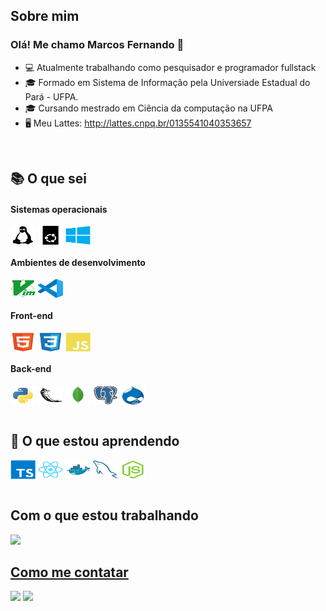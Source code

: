 ## Sobre mim

### Olá! Me chamo Marcos Fernando 👋

- 💻  Atualmente trabalhando como pesquisador e programador fullstack
- 🎓  Formado em Sistema de Informação pela Universiade Estadual do Pará - UFPA.
- 🎓  Cursando mestrado em Ciência da computação na UFPA
- 🖥   Meu Lattes: http://lattes.cnpq.br/0135541040353657
<br>
 
 ## 📚 O que sei
 
 #### Sistemas operacionais
 <div style="display: inline_block">
    <img align="center" alt="Marcos-Python" height="30" width="40" src="https://raw.githubusercontent.com/devicons/devicon/master/icons/linux/linux-plain.svg">
    <img align="center" alt="Marcos-Python" height="30" width="40" src="https://raw.githubusercontent.com/devicons/devicon/master/icons/ubuntu/ubuntu-plain.svg">
    <img align="center" alt="Marcos-Python" height="30" width="40" src="https://raw.githubusercontent.com/devicons/devicon/master/icons/windows8/windows8-original.svg">
 </div>

 #### Ambientes de desenvolvimento
  <div style="display: inline_block">
    <img align="center" alt="Marcos-Python" height="30" width="40" src="https://raw.githubusercontent.com/devicons/devicon/master/icons/vim/vim-plain.svg">
    <img align="center" alt="Marcos-Python" height="30" width="40" src="https://raw.githubusercontent.com/devicons/devicon/master/icons/vscode/vscode-original.svg">
 </div>
 
 #### Front-end
  <div style="display: inline_block">
    <img align="center" alt="Marcos-HTML" height="30" width="40" src="https://raw.githubusercontent.com/devicons/devicon/master/icons/html5/html5-original.svg">
    <img align="center" alt="Marcos-CSS" height="30" width="40" src="https://raw.githubusercontent.com/devicons/devicon/master/icons/css3/css3-original.svg">
    <img align="center" alt="Marcos-Js" height="30" width="40"   src="https://raw.githubusercontent.com/devicons/devicon/master/icons/javascript/javascript-plain.svg">
 </div>

 #### Back-end
 <div style="display: inline_block">
    <img align="center" alt="Marcos-Python" height="30" width="40" src="https://raw.githubusercontent.com/devicons/devicon/master/icons/python/python-original.svg">
    <img align="center" alt="Marcos-Python" height="30" width="40" src="https://raw.githubusercontent.com/devicons/devicon/master/icons/flask/flask-original.svg">
    <img align="center" alt="Marcos-Mongo" height="30" width="40" src="https://raw.githubusercontent.com/devicons/devicon/master/icons/mongodb/mongodb-original.svg">
    <img align="center" alt="Marcos-Python" height="30" width="40" src="https://raw.githubusercontent.com/devicons/devicon/master/icons/postgresql/postgresql-original.svg">
    <img align="center" alt="Marcos-Python" height="30" width="40" src="https://raw.githubusercontent.com/devicons/devicon/master/icons/drupal/drupal-original.svg">
 </div>
 <br>
  
 ## 📅 O que estou aprendendo
 <div style="display: inline_block">
      <img align="center" alt="Rafa-Ts" height="30" width="40" src="https://raw.githubusercontent.com/devicons/devicon/master/icons/typescript/typescript-plain.svg">
      <img align="center" alt="Rafa-React" height="30" width="40" src="https://raw.githubusercontent.com/devicons/devicon/master/icons/react/react-original.svg">
      <img align="center" alt="Marcos-Python" height="30" width="40" src="https://raw.githubusercontent.com/devicons/devicon/master/icons/docker/docker-original.svg">
      <img align="center" alt="Marcos-Python" height="30" width="40" src="https://raw.githubusercontent.com/devicons/devicon/master/icons/mysql/mysql-original.svg">
      <img align="center" alt="Marcos-Python" height="30" width="40" src="https://raw.githubusercontent.com/devicons/devicon/master/icons/nodejs/nodejs-original.svg">
</div>
<br>

## Com o que estou trabalhando
<div>
  <a href="https://github.com/Marcos-Fernando">
  <img height="180em" src="https://github-readme-stats.vercel.app/api/top-langs/?username=Marcos-Fernando&layout=compact&langs_count=7&theme=merko"/>
</div> 

## Como me contatar
<div>
  <a href = "marcosinfcont@gmail.com"><img src="https://img.shields.io/badge/Gmail-D14836?style=for-the-badge&logo=gmail&logoColor=white" target="_blank"></a>
  <a href="www.linkedin.com/in/marcos-costa-64684b1ab" target="_blank"><img src="https://img.shields.io/badge/-LinkedIn-%230077B5?style=for-the-badge&logo=linkedin&logoColor=white" target="_blank"></a> 
</div>




